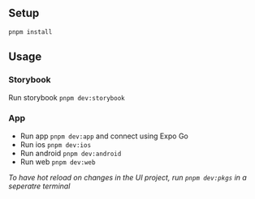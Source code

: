 ## Setup

```
pnpm install
```

## Usage

### Storybook

Run storybook `pnpm dev:storybook`

### App

- Run app `pnpm dev:app` and connect using Expo Go
- Run ios `pnpm dev:ios`
- Run android `pnpm dev:android`
- Run web `pnpm dev:web`

_To have hot reload on changes in the UI project, run `pnpm dev:pkgs` in a seperatre terminal_
